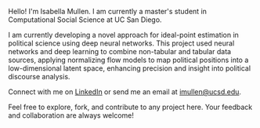 Hello! I'm Isabella Mullen. I am currently a master's student in Computational Social Science at UC San Diego.

I am currently developing a novel approach for ideal-point estimation in political science using deep neural networks. This project used neural networks and deep learning to combine non-tabular and tabular data sources, applying normalizing flow models to map political positions into a low-dimensional latent space, enhancing precision and insight into political discourse analysis.

Connect with me on [LinkedIn](https://www.linkedin.com/in/bellamullen/) or send me an email at imullen@ucsd.edu.

Feel free to explore, fork, and contribute to any project here. Your feedback and collaboration are always welcome!
